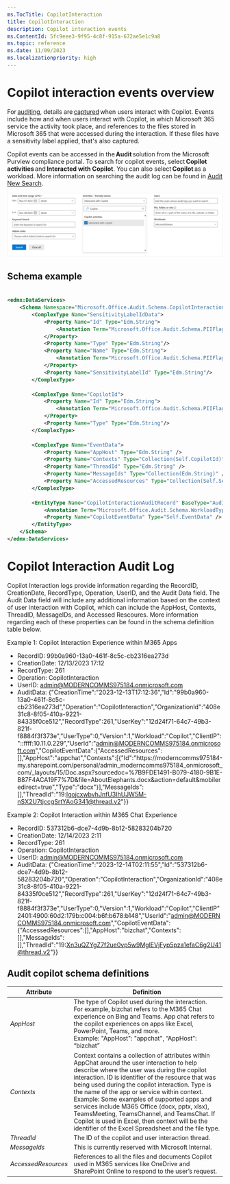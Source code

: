 ```yaml
---
ms.TocTitle: CopilotInteraction
title: CopilotInteraction
description: Copilot interaction events
ms.ContentId: 5fc9eee3-9f95-4c8f-915a-672ae5e1c9a8
ms.topic: reference
ms.date: 11/09/2023
ms.localizationpriority: high
---
```



# Copilot interaction events overview

For [auditing](/purview/audit-solutions-overview), details are [captured](/purview/audit-log-activities#copilot-activities) when users interact with Copilot. Events include how and when users interact with Copilot, in which Microsoft 365 service the activity took place, and references to the files stored in Microsoft 365 that were accessed during the interaction. If these files have a sensitivity label applied, that's also captured.  

Copilot events can be accessed in the **Audit** solution from the Microsoft Purview compliance portal. To search for copilot events, select **Copilot activities** and **Interacted with Copilot**. You can also select **Copilot** as a workload. More information on searching the audit log can be found in [Audit New Search](/purview/audit-new-search).  

![audit search copilot interaction dialog box](images/audit-search-copilot-interaction.png)

## Schema example

```xml

<edmx:DataServices>
    <Schema Namespace="Microsoft.Office.Audit.Schema.CopilotInteraction" xmlns="http://docs.oasis-open.org/odata/ns/edm">
        <ComplexType Name="SensitivityLabelIdData">
            <Property Name="Id" Type="Edm.String">
                <Annotation Term="Microsoft.Office.Audit.Schema.PIIFlag" Bool="true"/>
            </Property>
            <Property Name="Type" Type="Edm.String"/>
            <Property Name="Name" Type="Edm.String">
                <Annotation Term="Microsoft.Office.Audit.Schema.PIIFlag" Bool="true"/>
            </Property>
            <Property Name="SensitivityLabelId" Type="Edm.String"/>
        </ComplexType>

        <ComplexType Name="CopilotId">
            <Property Name="Id" Type="Edm.String">
                <Annotation Term="Microsoft.Office.Audit.Schema.PIIFlag" Bool="true"/>
            </Property>
            <Property Name="Type" Type="Edm.String"/>
        </ComplexType>

        <ComplexType Name="EventData">
            <Property Name="AppHost" Type="Edm.String" />
            <Property Name="Contexts" Type="Collection(Self.CopilotId)" />
            <Property Name="ThreadId" Type="Edm.String" />
            <Property Name="MessageIds" Type="Collection(Edm.String)" />
            <Property Name="AccessedResources" Type="Collection(Self.SensitivityLabelIdData)" />
        </ComplexType>

        <EntityType Name="CopilotInteractionAuditRecord" BaseType="AuditRecord" >
            <Annotation Term="Microsoft.Office.Audit.Schema.WorkloadType" EnumMember="Microsoft.Office.Audit.Schema.WorkloadType/Copilot"/>
            <Property Name="CopilotEventData" Type="Self.EventData" />
        </EntityType>
    </Schema>
</edmx:DataServices>
```
# Copilot Interaction Audit Log
Copilot Interaction logs provide information regarding the RecordID, CreationDate, RecordType, Operation, UserID, and the Audit Data field. The Audit Data field will include any additional information based on the context of user interaction with Copilot, which can include the AppHost, Contexts, ThreadID, MessageIDs, and Accessed Rescoures. More information regarding each of these properties can be found in the schema definition table below. 

Example 1: Copilot Interaction Experience within M365 Apps
- RecordID: 99b0a960-13a0-461f-8c5c-cb2316ea273d
- CreationDate: 12/13/2023 17:12
- RecordType: 261
- Operation: CopilotInteraction
- UserID: admin@MODERNCOMMS975184.onmicrosoft.com
- AuditData: {"CreationTime":"2023-12-13T17:12:36","Id":"99b0a960-13a0-461f-8c5c-cb2316ea273d","Operation":"CopilotInteraction","OrganizationId":"408e31c8-8f05-410a-9221-84335f0ce512","RecordType":261,"UserKey":"12d24f71-64c7-49b3-821f-f8884f3f373e","UserType":0,"Version":1,"Workload":"Copilot","ClientIP":"::ffff:10.11.0.229","UserId":"admin@MODERNCOMMS975184.onmicrosoft.com","CopilotEventData":{"AccessedResources": [],"AppHost":"appchat","Contexts":[{"Id":"https:\/\/moderncomms975184-my.sharepoint.com\/personal\/admin_moderncomms975184_onmicrosoft_com\/_layouts\/15\/Doc.aspx?sourcedoc=%7B9FDE1491-B079-4180-9B1E-B87F4ACA19F7%7D&file=AboutElephants.docx&action=default&mobileredirect=true","Type":"docx"}],"MessageIds":[],"ThreadId":"19:lgojcxwbvhJnfU3IhUJW5M-nSX2U7tjccgSrtYAoG341@thread.v2"}}

Example 2: Copilot Interaction within M365 Chat Experience 
- RecordID: 537312b6-dce7-4d9b-8b12-58283204b720
- CreationDate: 12/14/2023 2:11	
- RecordType: 261
- Operation: CopilotInteraction
- UserID: admin@MODERNCOMMS975184.onmicrosoft.com
- AuditData: {"CreationTime":"2023-12-14T02:11:55","Id":"537312b6-dce7-4d9b-8b12-58283204b720","Operation":"CopilotInteraction","OrganizationId":"408e31c8-8f05-410a-9221-84335f0ce512","RecordType":261,"UserKey":"12d24f71-64c7-49b3-821f-f8884f3f373e","UserType":0,"Version":1,"Workload":"Copilot","ClientIP"2401:4900:60d2:179b:c004:b6f:b678:b148","UserId":"admin@MODERNCOMMS975184.onmicrosoft.com","CopilotEventData":{"AccessedResources":[],"AppHost":"bizchat","Contexts":[],"MessageIds":[],"ThreadId":"19:Xn3uQZYgZ7f2ue0vp5w9MglEVjFyp5pza1efaC6g2U41@thread.v2"}}		
## Audit copilot schema definitions

|Attribute |Definition  |
|----------|------------|
|*AppHost*       |The type of Copilot used during the interaction. <br>For example, bizchat refers to the M365 Chat experience on Bing and Teams. App chat refers to the copilot experiences on apps like Excel, PowerPoint, Teams, and more.<br> Example: "AppHost": "appchat", “AppHost”: “bizchat”   |
|*Contexts*     |Context contains a collection of attributes within AppChat around the user interaction to help describe where the user was during the copilot interaction. ID is  identifier of the resource that was being used during the copilot interaction. Type is the name of the app or service within context.  <br>Example: Some examples of supported apps and services include M365 Office (docx, pptx, xlsx), TeamsMeeting, TeamsChannel, and TeamsChat. If Copilot is used in Excel, then context will be the identifier of the Excel Spreadsheet and the file type. |
|*ThreadId*               |The ID of the copilot and user interaction thread.  |
|*MessageIds*            |This is currently reserved with Microsoft Internal. |
|*AccessedResources*     |References to all the files and documents Copilot used in M365 services like OneDrive and SharePoint Online to respond to the user’s request.   |

